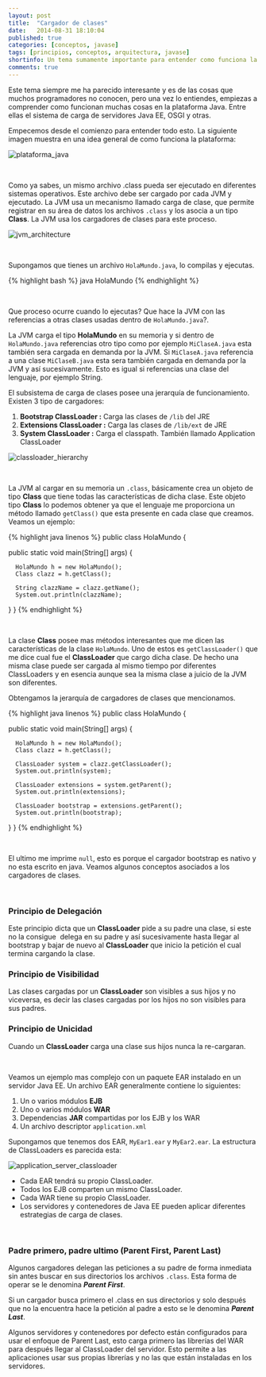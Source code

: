 ```yaml
---
layout: post
title:  "Cargador de clases"
date:   2014-08-31 18:10:04
published: true
categories: [conceptos, javase]
tags: [principios, conceptos, arquitectura, javase]
shortinfo: Un tema sumamente importante para entender como funciona la JVM y poder resolver varios problemas asociados al uso de clases.
comments: true
---
```


Este tema siempre me ha parecido interesante y es de las cosas que muchos programadores no conocen, pero una vez lo entiendes, empiezas a comprender como funcionan muchas cosas en la plataforma Java. Entre ellas el sistema de carga de servidores Java EE, OSGI y otras.

Empecemos desde el comienzo para entender todo esto. La siguiente imagen muestra en una idea general de como funciona la plataforma:

![plataforma_java](/images/plataforma_java.jpg)

&nbsp;

Como ya sabes, un mismo archivo .class pueda ser ejecutado en diferentes sistemas operativos. Este archivo debe ser cargado por cada JVM y ejecutado. La JVM usa un mecanismo llamado carga de clase, que permite registrar en su área de datos los archivos `.class` y los asocia a un tipo **Class**. La JVM usa los cargadores de clases para este proceso.

![jvm_architecture](/images/jvm_architecture.jpg)

&nbsp;

Supongamos que tienes un archivo `HolaMundo.java`, lo compilas y ejecutas.

{% highlight bash %}
java HolaMundo
{% endhighlight %}

&nbsp;

Que proceso ocurre cuando lo ejecutas? Que hace la JVM con las referencias a otras clases usadas dentro de `HolaMundo.java`?.

La JVM carga el tipo **HolaMundo** en su memoria y si dentro de `HolaMundo.java` referencias otro tipo como por ejemplo `MiClaseA.java` esta también sera cargada en demanda por la JVM. Si `MiClaseA.java` referencia a una clase `MiClaseB.java` esta sera también cargada en demanda por la JVM y así sucesivamente. Esto es igual si referencias una clase del lenguaje, por ejemplo String.

El subsistema de carga de clases posee una jerarquía de funcionamiento. Existen 3 tipo de cargadores:

1.  **Bootstrap ClassLoader :** Carga las clases de `/lib` del JRE
2.  **Extensions ClassLoader :** Carga las clases de `/lib/ext` de JRE
3.  **System ClassLoader :** Carga el classpath. También llamado Application ClassLoader

![classloader_hierarchy](/images/classloader_hierarchy.jpg)

&nbsp;

La JVM al cargar en su memoria un `.class`, básicamente crea un objeto de tipo **Class** que tiene todas las características de dicha clase. Este objeto tipo **Class** lo podemos obtener ya que el lenguaje me proporciona un método llamado `getClass()` que esta presente en cada clase que creamos. Veamos un ejemplo:

{% highlight java linenos %}
public class HolaMundo {

   public static void main(String[] args) {

      HolaMundo h = new HolaMundo();
      Class clazz = h.getClass();

      String clazzName = clazz.getName();
      System.out.println(clazzName);

   }
}
{% endhighlight %}

&nbsp;

La clase **Class** posee mas métodos interesantes que me dicen las características de la clase `HolaMundo`. Uno de estos es `getClassLoader()` que me dice cual fue el **ClassLoader** que cargo dicha clase. De hecho una misma clase puede ser cargada al mismo tiempo por diferentes ClassLoaders y en esencia aunque sea la misma clase a juicio de la JVM son diferentes.

Obtengamos la jerarquía de cargadores de clases que mencionamos.

{% highlight java linenos %}
public class HolaMundo {

   public static void main(String[] args) {

      HolaMundo h = new HolaMundo();
      Class clazz = h.getClass();

      ClassLoader system = clazz.getClassLoader();
      System.out.println(system);

      ClassLoader extensions = system.getParent();
      System.out.println(extensions);

      ClassLoader bootstrap = extensions.getParent();
      System.out.println(bootstrap);

   }
}
{% endhighlight %}

&nbsp;

El ultimo me imprime `null`, esto es porque el cargador bootstrap es nativo y no esta escrito en java. Veamos algunos conceptos asociados a los cargadores de clases.

&nbsp;

### Principio de Delegación

Este principio dicta que un **ClassLoader** pide a su padre una clase, si este no la consigue  delega en su padre y así sucesivamente hasta llegar al bootstrap y bajar de nuevo al **ClassLoader** que inicio la petición el cual termina cargando la clase.

### Principio de Visibilidad

Las clases cargadas por un **ClassLoader** son visibles a sus hijos y no viceversa, es decir las clases cargadas por los hijos no son visibles para sus padres.

### Principio de Unicidad

Cuando un **ClassLoader** carga una clase sus hijos nunca la re-cargaran.

&nbsp;

Veamos un ejemplo mas complejo con un paquete EAR instalado en un servidor Java EE. Un archivo EAR generalmente contiene lo siguientes:

1.  Un o varios módulos **EJB**
2.  Uno o varios módulos **WAR**
3.  Dependencias **JAR** compartidas por los EJB y los WAR
4.  Un archivo descriptor `application.xml`

Supongamos que tenemos dos EAR, `MyEar1.ear` y `MyEar2.ear`. La estructura de ClassLoaders es parecida esta:

![application_server_classloader](/images/application_server_classloader.jpg)

- Cada EAR tendrá su propio ClassLoader.
- Todos los EJB comparten un mismo ClassLoader.
- Cada WAR tiene su propio ClassLoader.
- Los servidores y contenedores de Java EE pueden aplicar diferentes estrategias de carga de clases.

&nbsp;

### Padre primero, padre ultimo (Parent First, Parent Last)

Algunos cargadores delegan las peticiones a su padre de forma inmediata sin antes buscar en sus directorios los archivos `.class`. Esta forma de operar se le denomina _**Parent First**_.

Si un cargador busca primero el .class en sus directorios y solo después que no la encuentra hace la petición al padre a esto se le denomina _**Parent Last**_.

Algunos servidores y contenedores por defecto están configurados para usar el enfoque de Parent Last, esto carga primero las librerías del WAR para después llegar al ClassLoader del servidor. Esto permite a las aplicaciones usar sus propias librerías y no las que están instaladas en los servidores.